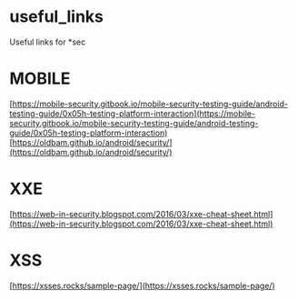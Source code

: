 # useful_links
Useful links for *sec

# MOBILE
[https://mobile-security.gitbook.io/mobile-security-testing-guide/android-testing-guide/0x05h-testing-platform-interaction](https://mobile-security.gitbook.io/mobile-security-testing-guide/android-testing-guide/0x05h-testing-platform-interaction)
[https://oldbam.github.io/android/security/](https://oldbam.github.io/android/security/)
# XXE
[https://web-in-security.blogspot.com/2016/03/xxe-cheat-sheet.html](https://web-in-security.blogspot.com/2016/03/xxe-cheat-sheet.html)

# XSS
[https://xsses.rocks/sample-page/](https://xsses.rocks/sample-page/)
